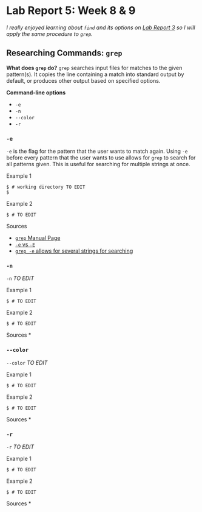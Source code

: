 # Lab Report 5: Week 8 & 9
*I really enjoyed learning about `find` and its options on [Lab Report 3](https://sbalatbat.github.io/cse15l-lab-reports/Lab_Report_3.html) so I will apply the same procedure to `grep`.*

## Researching Commands: `grep`

**What does `grep` do?**
`grep` searches input files for matches to the given pattern(s). It copies the line containing a match into standard output by default, or produces other output based on specified options.

__Command-line options__
* `-e`
* `-n`
* `--color`
* `-r`

### `-e`

`-e` is the flag for the pattern that the user wants to match again. Using `-e` before every pattern that the user wants to use allows for `grep` to search for all patterns given. This is useful for searching for multiple strings at once.

Example 1
```
$ # working directory TO EDIT
$ 
```

Example 2
```
$ # TO EDIT
```

Sources
* [`grep` Manual Page](https://www.gnu.org/software/grep/manual/grep.html)
* [`-e` vs `-E`](https://unix.stackexchange.com/a/50514)
* [`grep -e` allows for several strings for searching](https://unix.stackexchange.com/a/74812)

### `-n`

`-n` *TO EDIT*

Example 1
```
$ # TO EDIT
```

Example 2
```
$ # TO EDIT
```

Sources
*

### `--color`

`--color` *TO EDIT*

Example 1
```
$ # TO EDIT
```

Example 2
```
$ # TO EDIT
```

Sources
*

### `-r`

`-r` *TO EDIT*

Example 1
```
$ # TO EDIT
```

Example 2
```
$ # TO EDIT
```

Sources
*